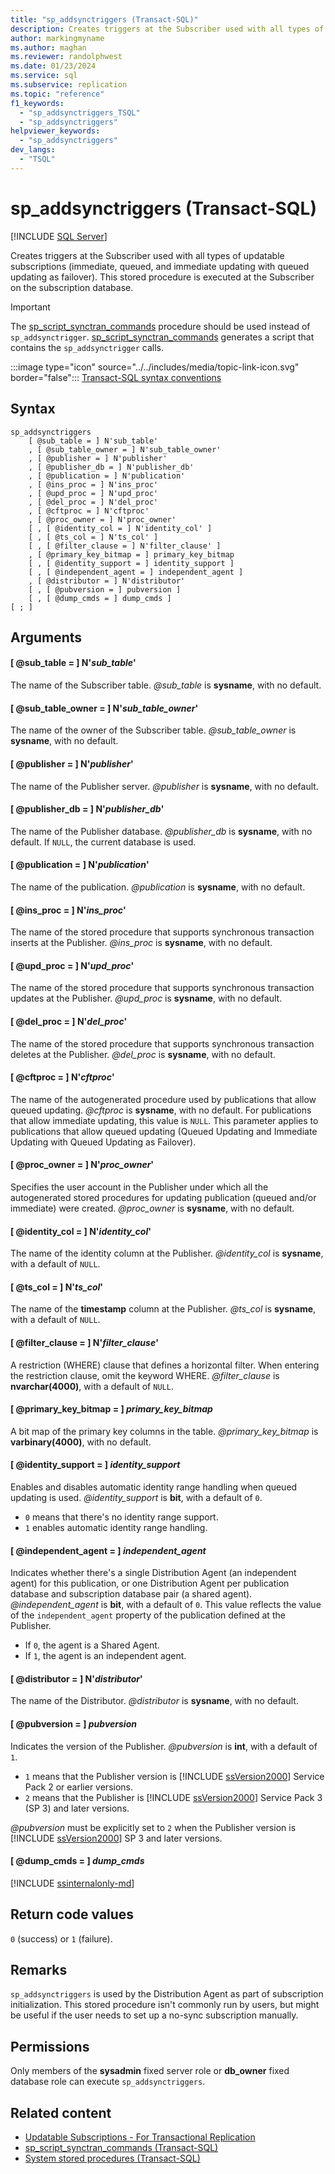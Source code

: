 ```yaml
---
title: "sp_addsynctriggers (Transact-SQL)"
description: Creates triggers at the Subscriber used with all types of updatable subscriptions.
author: markingmyname
ms.author: maghan
ms.reviewer: randolphwest
ms.date: 01/23/2024
ms.service: sql
ms.subservice: replication
ms.topic: "reference"
f1_keywords:
  - "sp_addsynctriggers_TSQL"
  - "sp_addsynctriggers"
helpviewer_keywords:
  - "sp_addsynctriggers"
dev_langs:
  - "TSQL"
---
```

# sp_addsynctriggers (Transact-SQL)

[!INCLUDE [SQL Server](../../includes/applies-to-version/sqlserver.md)]

Creates triggers at the Subscriber used with all types of updatable subscriptions (immediate, queued, and immediate updating with queued updating as failover). This stored procedure is executed at the Subscriber on the subscription database.

> [!IMPORTANT]  
> The [sp_script_synctran_commands](sp-script-synctran-commands-transact-sql.md) procedure should be used instead of `sp_addsynctrigger`. [sp_script_synctran_commands](sp-script-synctran-commands-transact-sql.md) generates a script that contains the `sp_addsynctrigger` calls.

:::image type="icon" source="../../includes/media/topic-link-icon.svg" border="false"::: [Transact-SQL syntax conventions](../../t-sql/language-elements/transact-sql-syntax-conventions-transact-sql.md)

## Syntax

```syntaxsql
sp_addsynctriggers
    [ @sub_table = ] N'sub_table'
    , [ @sub_table_owner = ] N'sub_table_owner'
    , [ @publisher = ] N'publisher'
    , [ @publisher_db = ] N'publisher_db'
    , [ @publication = ] N'publication'
    , [ @ins_proc = ] N'ins_proc'
    , [ @upd_proc = ] N'upd_proc'
    , [ @del_proc = ] N'del_proc'
    , [ @cftproc = ] N'cftproc'
    , [ @proc_owner = ] N'proc_owner'
    [ , [ @identity_col = ] N'identity_col' ]
    [ , [ @ts_col = ] N'ts_col' ]
    [ , [ @filter_clause = ] N'filter_clause' ]
    , [ @primary_key_bitmap = ] primary_key_bitmap
    [ , [ @identity_support = ] identity_support ]
    [ , [ @independent_agent = ] independent_agent ]
    , [ @distributor = ] N'distributor'
    [ , [ @pubversion = ] pubversion ]
    [ , [ @dump_cmds = ] dump_cmds ]
[ ; ]
```

## Arguments

#### [ @sub_table = ] N'*sub_table*'

The name of the Subscriber table. *@sub_table* is **sysname**, with no default.

#### [ @sub_table_owner = ] N'*sub_table_owner*'

The name of the owner of the Subscriber table. *@sub_table_owner* is **sysname**, with no default.

#### [ @publisher = ] N'*publisher*'

The name of the Publisher server. *@publisher* is **sysname**, with no default.

#### [ @publisher_db = ] N'*publisher_db*'

The name of the Publisher database. *@publisher_db* is **sysname**, with no default. If `NULL`, the current database is used.

#### [ @publication = ] N'*publication*'

The name of the publication. *@publication* is **sysname**, with no default.

#### [ @ins_proc = ] N'*ins_proc*'

The name of the stored procedure that supports synchronous transaction inserts at the Publisher. *@ins_proc* is **sysname**, with no default.

#### [ @upd_proc = ] N'*upd_proc*'

The name of the stored procedure that supports synchronous transaction updates at the Publisher. *@upd_proc* is **sysname**, with no default.

#### [ @del_proc = ] N'*del_proc*'

The name of the stored procedure that supports synchronous transaction deletes at the Publisher. *@del_proc* is **sysname**, with no default.

#### [ @cftproc = ] N'*cftproc*'

The name of the autogenerated procedure used by publications that allow queued updating. *@cftproc* is **sysname**, with no default. For publications that allow immediate updating, this value is `NULL`. This parameter applies to publications that allow queued updating (Queued Updating and Immediate Updating with Queued Updating as Failover).

#### [ @proc_owner = ] N'*proc_owner*'

Specifies the user account in the Publisher under which all the autogenerated stored procedures for updating publication (queued and/or immediate) were created. *@proc_owner* is **sysname**, with no default.

#### [ @identity_col = ] N'*identity_col*'

The name of the identity column at the Publisher. *@identity_col* is **sysname**, with a default of `NULL`.

#### [ @ts_col = ] N'*ts_col*'

The name of the **timestamp** column at the Publisher. *@ts_col* is **sysname**, with a default of `NULL`.

#### [ @filter_clause = ] N'*filter_clause*'

A restriction (WHERE) clause that defines a horizontal filter. When entering the restriction clause, omit the keyword WHERE. *@filter_clause* is **nvarchar(4000)**, with a default of `NULL`.

#### [ @primary_key_bitmap = ] *primary_key_bitmap*

A bit map of the primary key columns in the table. *@primary_key_bitmap* is **varbinary(4000)**, with no default.

#### [ @identity_support = ] *identity_support*

Enables and disables automatic identity range handling when queued updating is used. *@identity_support* is **bit**, with a default of `0`.

- `0` means that there's no identity range support.
- `1` enables automatic identity range handling.

#### [ @independent_agent = ] *independent_agent*

Indicates whether there's a single Distribution Agent (an independent agent) for this publication, or one Distribution Agent per publication database and subscription database pair (a shared agent). *@independent_agent* is **bit**, with a default of `0`. This value reflects the value of the `independent_agent` property of the publication defined at the Publisher.

- If `0`, the agent is a Shared Agent.
- If `1`, the agent is an independent agent.

#### [ @distributor = ] N'*distributor*'

The name of the Distributor. *@distributor* is **sysname**, with no default.

#### [ @pubversion = ] *pubversion*

Indicates the version of the Publisher. *@pubversion* is **int**, with a default of `1`.

- `1` means that the Publisher version is [!INCLUDE [ssVersion2000](../../includes/ssversion2000-md.md)] Service Pack 2 or earlier versions.
- `2` means that the Publisher is [!INCLUDE [ssVersion2000](../../includes/ssversion2000-md.md)] Service Pack 3 (SP 3) and later versions.

*@pubversion* must be explicitly set to `2` when the Publisher version is [!INCLUDE [ssVersion2000](../../includes/ssversion2000-md.md)] SP 3 and later versions.

#### [ @dump_cmds = ] *dump_cmds*

[!INCLUDE [ssinternalonly-md](../../includes/ssinternalonly-md.md)]

## Return code values

`0` (success) or `1` (failure).

## Remarks

`sp_addsynctriggers` is used by the Distribution Agent as part of subscription initialization. This stored procedure isn't commonly run by users, but might be useful if the user needs to set up a no-sync subscription manually.

## Permissions

Only members of the **sysadmin** fixed server role or **db_owner** fixed database role can execute `sp_addsynctriggers`.

## Related content

- [Updatable Subscriptions - For Transactional Replication](../replication/transactional/updatable-subscriptions-for-transactional-replication.md)
- [sp_script_synctran_commands (Transact-SQL)](sp-script-synctran-commands-transact-sql.md)
- [System stored procedures (Transact-SQL)](system-stored-procedures-transact-sql.md)
